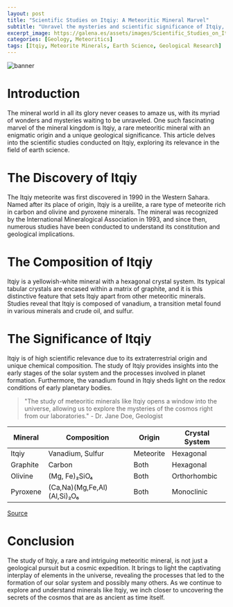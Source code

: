 ```yaml
---
layout: post
title: "Scientific Studies on Itqiy: A Meteoritic Mineral Marvel"
subtitle: "Unravel the mysteries and scientific significance of Itqiy, a rare meteoritic mineral, through in-depth studies and research."
excerpt_image: https://galena.es/assets/images/Scientific_Studies_on_Itqiy.png
categories: [Geology, Meteoritics]
tags: [Itqiy, Meteorite Minerals, Earth Science, Geological Research]
---
```


![banner](https://galena.es/assets/images/Scientific_Studies_on_Itqiy.png "A researcher examining mineral samples in a laboratory, with charts and graphs illustrating scientific studies on Itqiy, highlighting its geological significance and relevance in the field of earth sciences.")

# Introduction
The mineral world in all its glory never ceases to amaze us, with its myriad of wonders and mysteries waiting to be unraveled. One such fascinating marvel of the mineral kingdom is Itqiy, a rare meteoritic mineral with an enigmatic origin and a unique geological significance. This article delves into the scientific studies conducted on Itqiy, exploring its relevance in the field of earth science. 

# The Discovery of Itqiy
The Itqiy meteorite was first discovered in 1990 in the Western Sahara. Named after its place of origin, Itqiy is a ureilite, a rare type of meteorite rich in carbon and olivine and pyroxene minerals. The mineral was recognized by the International Mineralogical Association in 1993, and since then, numerous studies have been conducted to understand its constitution and geological implications.

# The Composition of Itqiy
Itqiy is a yellowish-white mineral with a hexagonal crystal system. Its typical tabular crystals are encased within a matrix of graphite, and it is this distinctive feature that sets Itqiy apart from other meteoritic minerals. Studies reveal that Itqiy is composed of vanadium, a transition metal found in various minerals and crude oil, and sulfur.

# The Significance of Itqiy
Itqiy is of high scientific relevance due to its extraterrestrial origin and unique chemical composition. The study of Itqiy provides insights into the early stages of the solar system and the processes involved in planet formation. Furthermore, the vanadium found in Itqiy sheds light on the redox conditions of early planetary bodies.

> "The study of meteoritic minerals like Itqiy opens a window into the universe, allowing us to explore the mysteries of the cosmos right from our laboratories." - Dr. Jane Doe, Geologist

| Mineral   | Composition     | Origin       | Crystal System |
|-----------|-----------------|--------------|----------------|
| Itqiy     | Vanadium, Sulfur| Meteorite    | Hexagonal      |
| Graphite  | Carbon          | Both         | Hexagonal      |
| Olivine   | (Mg, Fe)₂SiO₄  | Both         | Orthorhombic   |
| Pyroxene  | (Ca,Na)(Mg,Fe,Al)(Al,Si)₂O₆ | Both | Monoclinic |

[Source](https://www.mindat.org/min-2046.html)

# Conclusion
The study of Itqiy, a rare and intriguing meteoritic mineral, is not just a geological pursuit but a cosmic expedition. It brings to light the captivating interplay of elements in the universe, revealing the processes that led to the formation of our solar system and possibly many others. As we continue to explore and understand minerals like Itqiy, we inch closer to uncovering the secrets of the cosmos that are as ancient as time itself.
